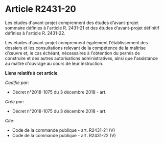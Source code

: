 # Article R2431-20

Les études d'avant-projet comprennent des études d'avant-projet sommaire définies à l'article R. 2431-21 et des études
d'avant-projet définitif définies à l'article R. 2431-22. 

Les études d'avant-projet comprennent également l'établissement des dossiers et les consultations relevant de la compétence
de la maîtrise d'œuvre et, le cas échéant, nécessaires à l'obtention du permis de construire et des autres autorisations
administratives, ainsi que l'assistance au maître d'ouvrage au cours de leur instruction.

**Liens relatifs à cet article**

_Codifié par_:

  - Décret n°2018-1075 du 3 décembre 2018 - art.

_Créé par_:

  - Décret n°2018-1075 du 3 décembre 2018 - art.

_Cite_:

  - Code de la commande publique - art. R2431-21 (V)
  - Code de la commande publique - art. R2431-22 (V)
